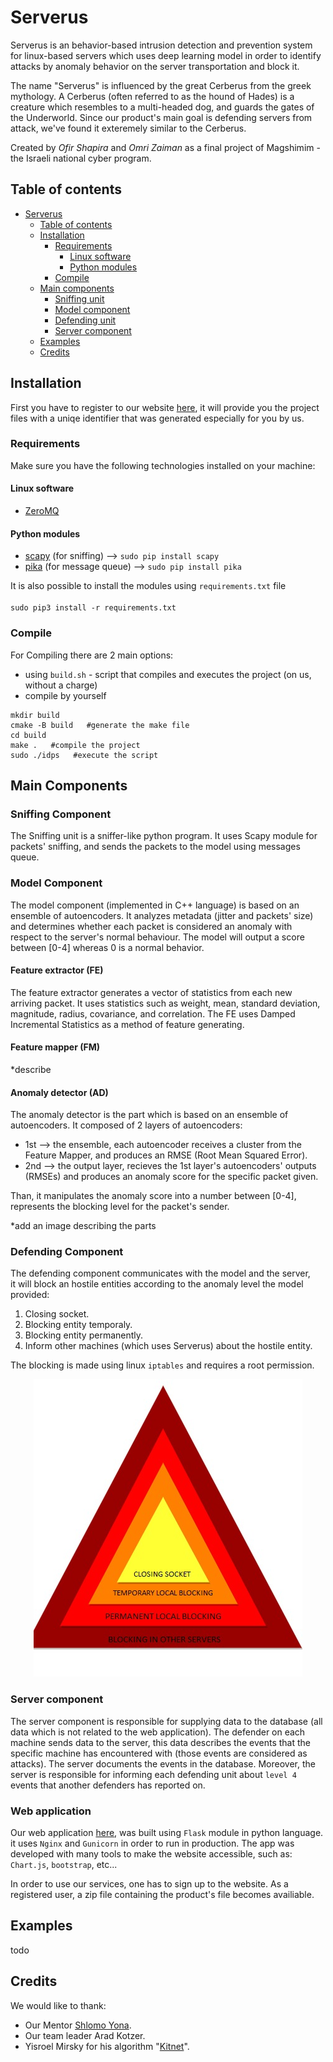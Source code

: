 # Serverus
Serverus is an behavior-based intrusion detection and prevention system for linux-based servers which uses deep learning model in order to identify attacks by anomaly behavior on the server transportation and block it. 

The name "Serverus" is influenced by the great Cerberus from the greek mythology. A Cerberus (often referred to as the hound of Hades) is a creature which resembles to a multi-headed dog, and guards the gates of the Underworld. Since our product's main goal is defending servers from attack, we've found it exteremely similar to the Cerberus.  

Created by *Ofir Shapira* and *Omri Zaiman* as a final project of Magshimim - the Israeli national cyber program. 

## Table of contents
- [Serverus](#serverus)
  * [Table of contents](#table-of-contents)
  * [Installation](#installation)
    + [Requirements](#requirements)
      - [Linux software](#linux-software)
      - [Python modules](#python-modules)
    + [Compile](#compile)
  * [Main components](#main-components)
    + [Sniffing unit](#sniffing-unit)
    + [Model component](#model-component)
    + [Defending unit](#defending-unit)
    + [Server component](#server-component)
  * [Examples](#examples)
  * [Credits](#credits)



## Installation
First you have to register to our website [here](http://defence.rocks/), it will provide you the project files with a uniqe identifier that was generated especially for you by us. 

### Requirements
Make sure you have the following technologies installed on your machine:
#### Linux software
- [ZeroMQ](https://zeromq.org/download/) 
#### Python modules
- [scapy](https://pypi.org/project/scapy/) (for sniffing) --> `sudo pip install scapy`
- [pika](https://pypi.org/project/pika/) (for message queue) --> `sudo pip install pika`

It is also possible to install the modules using `requirements.txt` file <br><br>
`sudo pip3 install -r requirements.txt`

### Compile
For Compiling there are 2 main options:
- using `build.sh` - script that compiles and executes the project (on us, without a charge)
- compile by yourself
```
mkdir build
cmake -B build   #generate the make file
cd build
make .   #compile the project
sudo ./idps   #execute the script
``` 
## Main Components

### Sniffing Component
The Sniffing unit is a sniffer-like python program.
It uses Scapy module for packets' sniffing, and sends the packets to the model using messages queue.

### Model Component
The model component (implemented in C++ language) is based on an ensemble of autoencoders. It analyzes metadata (jitter and packets' size) and determines whether each packet is considered an anomaly with respect to the server's normal behaviour.
The model will output a score between [0-4] whereas 0 is a normal behavior.

#### Feature extractor (FE)
The feature extractor generates a vector of statistics from each new arriving packet. It uses statistics such as weight, mean, standard deviation, magnitude, radius, covariance, and correlation.
The FE uses Damped Incremental Statistics as a method of feature generating. 

#### Feature mapper (FM)
*describe

#### Anomaly detector (AD)
The anomaly detector is the part which is based on an ensemble of autoencoders. It composed of 2 layers of autoencoders:
* 1st --> the ensemble, each autoencoder receives a cluster from the Feature Mapper, and produces an RMSE (Root Mean Squared Error).
* 2nd --> the output layer, recieves the 1st layer's autoencoders' outputs (RMSEs) and produces an anomaly score for the specific packet given. 

Than, it manipulates the anomaly score into a number between [0-4], represents the blocking level for the packet's sender.


*add an image describing the parts

### Defending Component
The defending component communicates with the model and the server,<br> it will block an hostile entities according 
to the anomaly level the model provided:
1. Closing socket.
2. Blocking entity temporaly.
3. Blocking entity permanently.
4. Inform other machines (which uses Serverus) about the hostile entity. 

The blocking is made using linux `iptables` and requires a root permission.

<p align="center">
  <img src="images/blockLevels.jpeg" />
</p>

### Server component
The server component is responsible for supplying data to the database (all data which is not related to the web application). The defender on each machine sends data to the server, this data describes the events that the specific machine has encountered with (those events are considered as attacks). The server documents the events in the database. 
Moreover, the server is responsible for informing each defending unit about `level 4` events that another defenders has reported on. 

### Web application
Our web application [here](http://defence.rocks/), was built using `Flask` module in python language. it uses `Nginx` and `Gunicorn` in order to run in production. 
The app was developed with many tools to make the website accessible, such as: `Chart.js`, `bootstrap`, etc...

In order to use our services, one has to sign up to the website. As a registered user, a zip file containing the product's file becomes availiable.

## Examples
todo

## Credits
We would like to thank:
- Our Mentor [Shlomo Yona](https://www.mathematic.ai/).
- Our team leader Arad Kotzer.
- Yisroel Mirsky for his algorithm "[Kitnet](https://github.com/ymirsky/Kitsune-py)".



